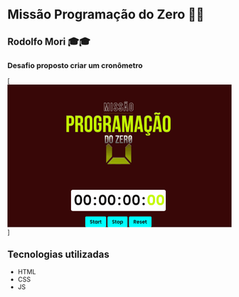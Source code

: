 # Missão Programação do Zero 🚀🚀
 ## Rodolfo Mori 🎓🎓






 ### Desafio proposto criar um cronômetro 


[<img src="./img/tela.gif" alt="gif tela do projeto missão programador do zero">]

## Tecnologias utilizadas

- HTML
- CSS
- JS






 




